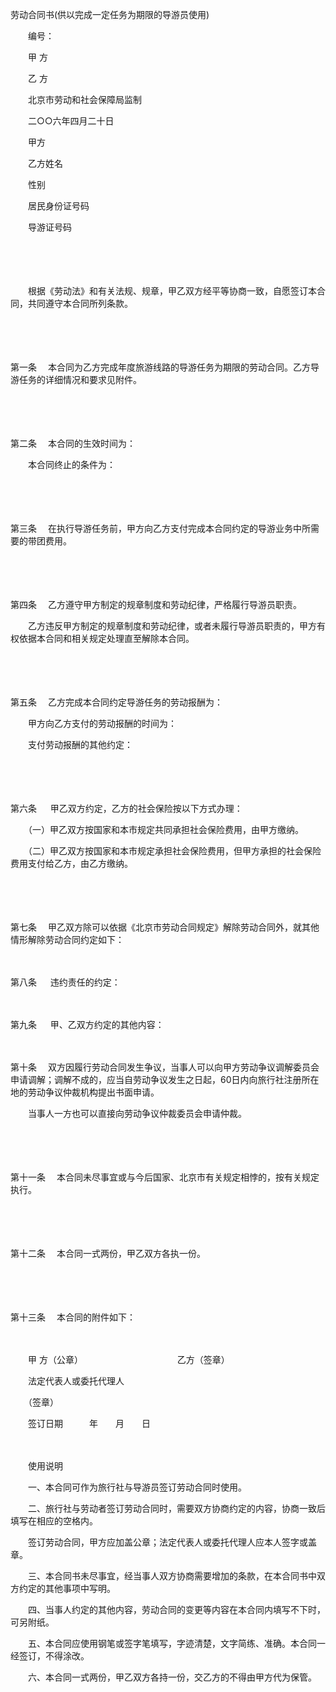 



劳动合同书(供以完成一定任务为期限的导游员使用)



 

　　编号：　　

　　甲 方

　　乙 方　　

　　北京市劳动和社会保障局监制

　　二○○六年四月二十日　　

　　甲方　　

　　乙方姓名　　　　　

　　性别　　　 

　　居民身份证号码

　　导游证号码　

　　

　　　

　　根据《劳动法》和有关法规、规章，甲乙双方经平等协商一致，自愿签订本合同，共同遵守本合同所列条款。

　　

　　

第一条
　本合同为乙方完成年度旅游线路的导游任务为期限的劳动合同。乙方导游任务的详细情况和要求见附件。

　　

　　

第二条
　本合同的生效时间为：

　　本合同终止的条件为：

　　

　　

第三条
　在执行导游任务前，甲方向乙方支付完成本合同约定的导游业务中所需要的带团费用。

　　

　　

第四条
　乙方遵守甲方制定的规章制度和劳动纪律，严格履行导游员职责。

　　乙方违反甲方制定的规章制度和劳动纪律，或者未履行导游员职责的，甲方有权依据本合同和相关规定处理直至解除本合同。

　　

　　

第五条
　乙方完成本合同约定导游任务的劳动报酬为：

　　甲方向乙方支付的劳动报酬的时间为：

　　支付劳动报酬的其他约定：

　　

　　

第六条
　 甲乙双方约定，乙方的社会保险按以下方式办理：

　　（一）甲乙双方按国家和本市规定共同承担社会保险费用，由甲方缴纳。

　　（二）甲乙双方按国家和本市规定承担社会保险费用，但甲方承担的社会保险费用支付给乙方，由乙方缴纳。

　　

　　

第七条
　甲乙双方除可以依据《北京市劳动合同规定》解除劳动合同外，就其他情形解除劳动合同约定如下：

　　

第八条
　 违约责任的约定：

　　

第九条
　 甲、乙双方约定的其他内容：

　　

第十条
　双方因履行劳动合同发生争议，当事人可以向甲方劳动争议调解委员会申请调解；调解不成的，应当自劳动争议发生之日起，60日内向旅行社注册所在地的劳动争议仲裁机构提出书面申请。

　　当事人一方也可以直接向劳动争议仲裁委员会申请仲裁。

　　

　　

第十一条
　本合同未尽事宜或与今后国家、北京市有关规定相悖的，按有关规定执行。

　　

　　

第十二条
　本合同一式两份，甲乙双方各执一份。

　　

　　

第十三条
　本合同的附件如下：

　　

　　甲 方（公章）　　　　　　　　　　　 乙方（签章）

　　法定代表人或委托代理人

　　（签章）

　　签订日期　　　年　　月　　日　　

　　

　　使用说明　　

　　一、本合同可作为旅行社与导游员签订劳动合同时使用。

　　二、旅行社与劳动者签订劳动合同时，需要双方协商约定的内容，协商一致后填写在相应的空格内。

　　签订劳动合同，甲方应加盖公章；法定代表人或委托代理人应本人签字或盖章。

　　三、本合同书未尽事宜，经当事人双方协商需要增加的条款，在本合同书中双方约定的其他事项中写明。

　　四、当事人约定的其他内容，劳动合同的变更等内容在本合同内填写不下时，可另附纸。

　　五、本合同应使用钢笔或签字笔填写，字迹清楚，文字简练、准确。本合同一经签订，不得涂改。

　　六、本合同一式两份，甲乙双方各持一份，交乙方的不得由甲方代为保管。